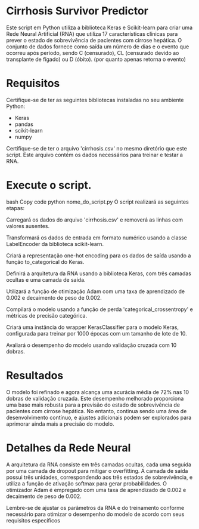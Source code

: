 # Cirrhosis Survivor Predictor

Este script em Python utiliza a biblioteca Keras e Scikit-learn para criar uma Rede Neural Artificial (RNA) que utiliza 17 características clínicas para prever o estado de sobrevivência de pacientes com cirrose hepática. O conjunto de dados fornece como saída um número de dias e o evento que ocorreu após período, sendo C (censurado), CL (censurado devido ao transplante de fígado) ou D (óbito). (por quanto apenas retorna o evento)

# Requisitos
Certifique-se de ter as seguintes bibliotecas instaladas no seu ambiente Python:

- Keras
- pandas
- scikit-learn
- numpy

Certifique-se de ter o arquivo 'cirrhosis.csv' no mesmo diretório que este script. Este arquivo contém os dados necessários para treinar e testar a RNA.

# Execute o script.

bash
Copy code
python nome_do_script.py
O script realizará as seguintes etapas:

Carregará os dados do arquivo 'cirrhosis.csv' e removerá as linhas com valores ausentes.

Transformará os dados de entrada em formato numérico usando a classe LabelEncoder da biblioteca scikit-learn.

Criará a representação one-hot encoding para os dados de saída usando a função to_categorical do Keras.

Definirá a arquitetura da RNA usando a biblioteca Keras, com três camadas ocultas e uma camada de saída.

Utilizará a função de otimização Adam com uma taxa de aprendizado de 0.002 e decaimento de peso de 0.002.

Compilará o modelo usando a função de perda 'categorical_crossentropy' e métricas de precisão categórica.

Criará uma instância do wrapper KerasClassifier para o modelo Keras, configurada para treinar por 1000 épocas com um tamanho de lote de 10.

Avaliará o desempenho do modelo usando validação cruzada com 10 dobras.
#  Resultados
O modelo foi refinado e agora alcança uma acurácia média de 72% nas 10 dobras de validação cruzada. Este desempenho melhorado proporciona uma base mais robusta para a previsão do estado de sobrevivência de pacientes com cirrose hepática. No entanto, continua sendo uma área de desenvolvimento contínuo, e ajustes adicionais podem ser explorados para aprimorar ainda mais a precisão do modelo.

# Detalhes da Rede Neural
A arquitetura da RNA consiste em três camadas ocultas, cada uma seguida por uma camada de dropout para mitigar o overfitting. A camada de saída possui três unidades, correspondendo aos três estados de sobrevivência, e utiliza a função de ativação softmax para gerar probabilidades. O otimizador Adam é empregado com uma taxa de aprendizado de 0.002 e decaimento de peso de 0.002.

Lembre-se de ajustar os parâmetros da RNA e do treinamento conforme necessário para otimizar o desempenho do modelo de acordo com seus requisitos específicos

